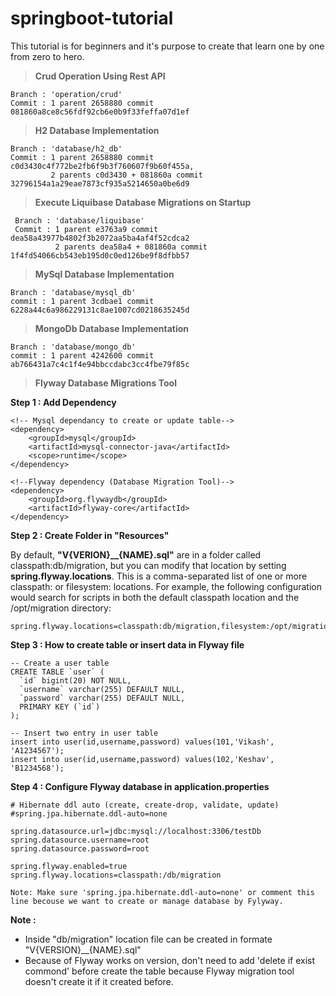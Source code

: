 # springboot-tutorial
This tutorial is for beginners and it's purpose to create that learn one by one from zero to hero.


> **Crud Operation Using Rest API**

    Branch : 'operation/crud' 
    Commit : 1 parent 2658880 commit 081860a8ce8c56fdf92cb6e0b9f33feffa07d1ef 
    
> **H2 Database Implementation**

    Branch : 'database/h2_db'
    Commit : 1 parent 2658880 commit c0d3430c4f772be2fb6f9b3f760607f9b60f455a,
             2 parents c0d3430 + 081860a commit 32796154a1a29eae7873cf935a5214650a0be6d9
             
> **Execute Liquibase Database Migrations on Startup**

     Branch : 'database/liquibase'
     Commit : 1 parent e3763a9 commit dea58a43977b4802f3b2072aa5ba4af4f52cdca2
              2 parents dea58a4 + 081860a commit 1f4fd54066cb543eb195d0c0ed126be9f8dfbb57
              
              
> **MySql Database Implementation**

    Branch : 'database/mysql_db'
    commit : 1 parent 3cdbae1 commit 6228a44c6a986229131c8ae1007cd0218635245d
    
> **MongoDb Database Implementation**

    Branch : 'database/mongo_db'
    commit : 1 parent 4242600 commit ab766431a7c4c1f4e94bbccdabc3cc4fbe79f85c
    
> **Flyway Database Migrations Tool**

**Step 1 : Add Dependency**

    <!-- Mysql dependancy to create or update table-->
    <dependency>
        <groupId>mysql</groupId>
        <artifactId>mysql-connector-java</artifactId>
        <scope>runtime</scope>
    </dependency>
    
    <!--Flyway dependency (Database Migration Tool)-->
    <dependency>
        <groupId>org.flywaydb</groupId>
        <artifactId>flyway-core</artifactId>
    </dependency>
 
**Step 2 : Create Folder in "Resources"**

By default, **"V{VERION}__{NAME}.sql"** are in a folder called classpath:db/migration, but you can modify that location by setting **spring.flyway.locations**. This is a comma-separated list of one or more classpath: or filesystem: locations. For example, the following configuration would search for scripts in both the default classpath location and the /opt/migration directory:


    spring.flyway.locations=classpath:db/migration,filesystem:/opt/migration

**Step 3 : How to create table or insert data in Flyway file**

    -- Create a user table 
    CREATE TABLE `user` (
      `id` bigint(20) NOT NULL,
      `username` varchar(255) DEFAULT NULL,
      `password` varchar(255) DEFAULT NULL,
      PRIMARY KEY (`id`)
    );
    
    -- Insert two entry in user table
    insert into user(id,username,password) values(101,'Vikash', 'A1234567');
    insert into user(id,username,password) values(102,'Keshav', 'B1234568');

**Step 4 : Configure Flyway database in application.properties**

    # Hibernate ddl auto (create, create-drop, validate, update)
    #spring.jpa.hibernate.ddl-auto=none
    
    spring.datasource.url=jdbc:mysql://localhost:3306/testDb
    spring.datasource.username=root
    spring.datasource.password=root
    
    spring.flyway.enabled=true
    spring.flyway.locations=classpath:/db/migration
    
    Note: Make sure 'spring.jpa.hibernate.ddl-auto=none' or comment this line becouse we want to create or manage database by Fylyway.

**Note :** 
* Inside "db/migration" location file can be created in formate "V{VERSION}__{NAME}.sql"
* Because of Flyway works on version, don't need to add 'delete if exist commond' before create the table because Flyway migration tool doesn't create it if it created before.